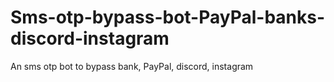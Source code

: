 # Sms-otp-bypass-bot-PayPal-banks-discord-instagram
An sms otp bot to bypass bank, PayPal, discord, instagram
